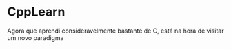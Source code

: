 # CppLearn
Agora que aprendi consideravelmente bastante de C, está na hora de visitar um novo paradigma

